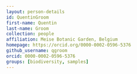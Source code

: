 ```yaml
---
layout: person-details
id: QuentinGroom
first-name: Quentin
last-name: Groom
collection: people
affiliation: Meise Botanic Garden, Belgium
homepage: https://orcid.org/0000-0002-0596-5376
github_username: qgroom
orcid: 0000-0002-0596-5376
groups: [biodiversity, samples]
---
```


